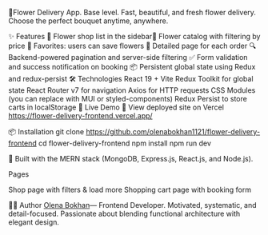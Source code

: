🌸Flower Delivery App. Base level. Fast, beautiful, and fresh flower delivery.
Choose the perfect bouquet anytime, anywhere.

✨ Features 📍 Flower shop list in the sidebar📂 Flower catalog with filtering
by price 🧡 Favorites: users can save flowers 📄 Detailed page for each order 🔍
Backend-powered pagination and server-side filtering ✅ Form validation and
success notification on booking 📦 Persistent global state using Redux and
redux-persist 🛠 Technologies React 19 + Vite Redux Toolkit for global state
React Router v7 for navigation Axios for HTTP requests CSS Modules (you can
replace with MUI or styled-components) Redux Persist to store carts in
localStorage 🔗 Live Demo 🔗 View deployed site on Vercel
https://flower-delivery-frontend.vercel.app/

📦 Installation git clone
https://github.com/olenabokhan1121/flower-delivery-frontend cd
flower-delivery-frontend npm install npm run dev

🔐 Built with the MERN stack (MongoDB, Express.js, React.js, and Node.js).

Pages

Shop page with filters & load more Shopping cart page with booking form

👩‍💻 Author [Olena Bokhan](https://github.com/olenabokhan1121)— Frontend
Developer. Motivated, systematic, and detail-focused. Passionate about blending
functional architecture with elegant design.
